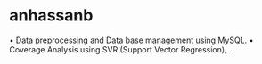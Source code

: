 # anhassanb
• Data preprocessing and Data base management using MySQL. • Coverage Analysis using SVR (Support Vector Regression),…

